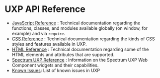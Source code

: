 # UXP API Reference

* [JavaScript Reference](reference-js/index.md) : Technical documentation regarding the functions, classes, and modules available globally (on window, for example) and via `require`.
* [CSS Reference](reference-css/index.md) : Technical documentation regarding the kinds of CSS styles and features available in UXP.
* [HTML Reference](reference-html/index.md) : Technical documentation regarding some of the HTML elements and attributes that are supported.
* [Spectrum UXP Reference](reference-spectrum/index.md) : Information on the Spectrum UXP Web Component widgets and their capabilities.
* [Known Issues](known-issues.md): List of known issues in UXP

